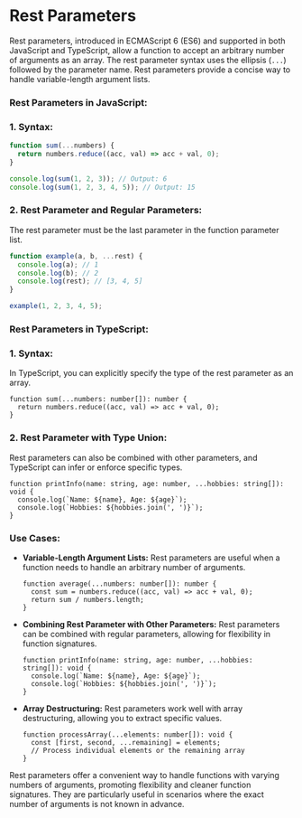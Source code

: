 # Rest Parameters

Rest parameters, introduced in ECMAScript 6 (ES6) and supported in both JavaScript and TypeScript, allow a function to accept an arbitrary number of arguments as an array. The rest parameter syntax uses the ellipsis (`...`) followed by the parameter name. Rest parameters provide a concise way to handle variable-length argument lists.

### Rest Parameters in JavaScript:

### 1. **Syntax:**

```jsx
function sum(...numbers) {
  return numbers.reduce((acc, val) => acc + val, 0);
}

console.log(sum(1, 2, 3)); // Output: 6
console.log(sum(1, 2, 3, 4, 5)); // Output: 15
```

### 2. **Rest Parameter and Regular Parameters:**

The rest parameter must be the last parameter in the function parameter list.

```jsx
function example(a, b, ...rest) {
  console.log(a); // 1
  console.log(b); // 2
  console.log(rest); // [3, 4, 5]
}

example(1, 2, 3, 4, 5);
```

### Rest Parameters in TypeScript:

### 1. **Syntax:**

In TypeScript, you can explicitly specify the type of the rest parameter as an array.

```tsx
function sum(...numbers: number[]): number {
  return numbers.reduce((acc, val) => acc + val, 0);
}
```

### 2. **Rest Parameter with Type Union:**

Rest parameters can also be combined with other parameters, and TypeScript can infer or enforce specific types.

```tsx
function printInfo(name: string, age: number, ...hobbies: string[]): void {
  console.log(`Name: ${name}, Age: ${age}`);
  console.log(`Hobbies: ${hobbies.join(', ')}`);
}
```

### Use Cases:

- **Variable-Length Argument Lists:**
Rest parameters are useful when a function needs to handle an arbitrary number of arguments.
    
    ```tsx
    function average(...numbers: number[]): number {
      const sum = numbers.reduce((acc, val) => acc + val, 0);
      return sum / numbers.length;
    }
    ```
    
- **Combining Rest Parameter with Other Parameters:**
Rest parameters can be combined with regular parameters, allowing for flexibility in function signatures.
    
    ```tsx
    function printInfo(name: string, age: number, ...hobbies: string[]): void {
      console.log(`Name: ${name}, Age: ${age}`);
      console.log(`Hobbies: ${hobbies.join(', ')}`);
    }
    ```
    
- **Array Destructuring:**
Rest parameters work well with array destructuring, allowing you to extract specific values.
    
    ```tsx
    function processArray(...elements: number[]): void {
      const [first, second, ...remaining] = elements;
      // Process individual elements or the remaining array
    }
    ```
    

Rest parameters offer a convenient way to handle functions with varying numbers of arguments, promoting flexibility and cleaner function signatures. They are particularly useful in scenarios where the exact number of arguments is not known in advance.